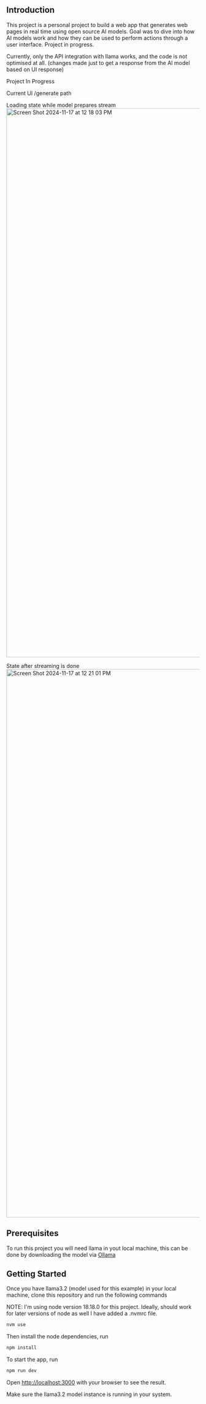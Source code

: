 ## Introduction
This project is a personal project to build a web app that generates web pages in real time using open source AI models. Goal was to dive into how AI models work and how they can be used to perform actions through a user interface. Project in progress.

Currently, only the API integration with llama works, and the code is not optimised at all. (changes made just to get a response from the AI model based on UI response)

Project In Progress

Current UI
/generate path


Loading state while model prepares stream
<img width="1432" alt="Screen Shot 2024-11-17 at 12 18 03 PM" src="https://github.com/user-attachments/assets/f4e14162-40e9-4856-b83b-ffc236e485d8">

State after streaming is done
<img width="1430" alt="Screen Shot 2024-11-17 at 12 21 01 PM" src="https://github.com/user-attachments/assets/1c2a4e4f-89ca-4be7-9c9e-790d0093ee86">


## Prerequisites

To run this project you will need llama in yout local machine, this can be done by downloading the model via [Ollama](https://github.com/ollama/ollama/tree/main)

## Getting Started

Once you have llama3.2 (model used for this example) in your local machine, clone this repository and run the following commands

NOTE: I'm using node version 18.18.0 for this project. Ideally, should work for later versions of node as well
I have added a .nvmrc file. 
```bash
nvm use
```

Then install the node dependencies, run
```bash
npm install
```
To start the app, run
```bash
npm run dev
```

Open [http://localhost:3000](http://localhost:3000) with your browser to see the result.

Make sure the llama3.2 model instance is running in your system.


